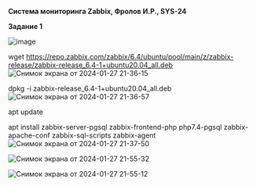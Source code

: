 **Система мониторинга Zabbix, Фролов И.Р., SYS-24**

**Задание 1**

![image](https://github.com/beast86m/zabbix/assets/47268167/b03ee824-49e1-420b-a926-de89a0c61fc3)

 wget https://repo.zabbix.com/zabbix/6.4/ubuntu/pool/main/z/zabbix-release/zabbix-release_6.4-1+ubuntu20.04_all.deb
![Снимок экрана от 2024-01-27 21-36-15](https://github.com/beast86m/zabbix/assets/47268167/5705c658-2a45-460a-8149-e150edd3f174)


dpkg -i zabbix-release_6.4-1+ubuntu20.04_all.deb
![Снимок экрана от 2024-01-27 21-36-57](https://github.com/beast86m/zabbix/assets/47268167/b51d7245-6f79-4582-93ee-df15e444a294)

apt update

apt install zabbix-server-pgsql zabbix-frontend-php php7.4-pgsql zabbix-apache-conf zabbix-sql-scripts zabbix-agent
![Снимок экрана от 2024-01-27 21-37-50](https://github.com/beast86m/zabbix/assets/47268167/d52cfcd9-ee60-454c-b363-01dd0f9ee2b2)

![Снимок экрана от 2024-01-27 21-55-32](https://github.com/beast86m/zabbix/assets/47268167/99598094-1fb2-4663-9111-bd923bbe08ea)

![Снимок экрана от 2024-01-27 21-55-12](https://github.com/beast86m/zabbix/assets/47268167/f3f279e3-22d6-41ce-a210-d2232b6d5b6e)


